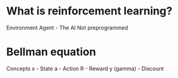 # What is reinforcement learning?
Environment
Agent
    - The AI
Not preprogrammed
# Bellman equation
Concepts 
 s - State
 a - Action
 R - Reward
 y (gamma) - Discount
 